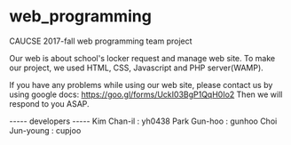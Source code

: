 # web_programming

CAUCSE 2017-fall web programming team project

Our web is about school's locker request and manage web site.
To make our project, we used HTML, CSS, Javascript and PHP server(WAMP).

If you have any problems while using our web site,
please contact us by using google docs: https://goo.gl/forms/UckI03BgP1QqH0Io2
Then we will respond to you ASAP.

----- developers -----
Kim Chan-il : yh0438
Park Gun-hoo : gunhoo
Choi Jun-young : cupjoo
